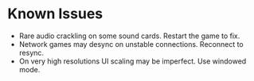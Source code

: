 # Known Issues

- Rare audio crackling on some sound cards. Restart the game to fix.
- Network games may desync on unstable connections. Reconnect to resync.
- On very high resolutions UI scaling may be imperfect. Use windowed mode.
